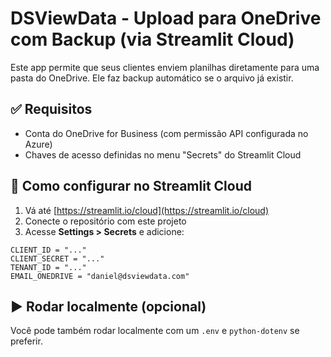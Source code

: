 # DSViewData - Upload para OneDrive com Backup (via Streamlit Cloud)

Este app permite que seus clientes enviem planilhas diretamente para uma pasta do OneDrive. Ele faz backup automático se o arquivo já existir.

## ✅ Requisitos

- Conta do OneDrive for Business (com permissão API configurada no Azure)
- Chaves de acesso definidas no menu "Secrets" do Streamlit Cloud

## 🔐 Como configurar no Streamlit Cloud

1. Vá até [https://streamlit.io/cloud](https://streamlit.io/cloud)
2. Conecte o repositório com este projeto
3. Acesse **Settings > Secrets** e adicione:

```
CLIENT_ID = "..."
CLIENT_SECRET = "..."
TENANT_ID = "..."
EMAIL_ONEDRIVE = "daniel@dsviewdata.com"
```

## ▶️ Rodar localmente (opcional)

Você pode também rodar localmente com um `.env` e `python-dotenv` se preferir.